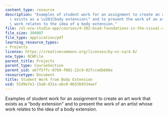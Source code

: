 ```yaml
---
content_type: resource
description: "Examples of student work for an assignment to create an art work that\
  \ exists as a \u201Cbody extension\" and to present the work of an artist whose\
  \ work relates to the idea of a body extension."
file: /ol-ocw-studio-app/courses/4-302-bsad-foundations-in-the-visual-arts-fall-2003/55d9e7e115a0d31aa6c00b53b9334aef_foundfin.pdf
file_size: 394007
file_type: application/pdf
learning_resource_types:
- Projects
license: https://creativecommons.org/licenses/by-nc-sa/4.0/
ocw_type: OCWFile
parent_title: Projects
parent_type: CourseSection
parent_uid: a67f5ffc-0769-f081-22c9-02fcce6bb66e
resourcetype: Document
title: Student Work from Body Extension
uid: 55d9e7e1-15a0-d31a-a6c0-0b53b9334aef
---
```

Examples of student work for an assignment to create an art work that exists as a “body extension" and to present the work of an artist whose work relates to the idea of a body extension.